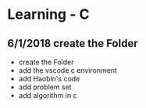 # Learning - C


## 6/1/2018 create the Folder
* create the Folder 
* add the vscode c environment
* add Haobin's code
* add problem set
* add algorithm in c